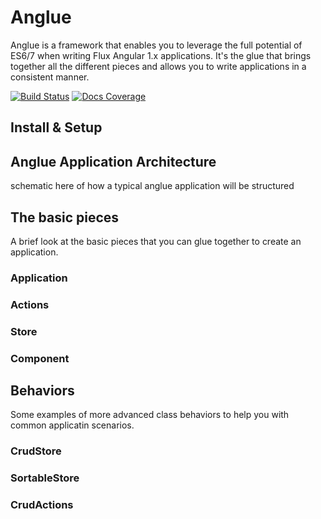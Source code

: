 # Anglue
Anglue is a framework that enables you to leverage the full potential of ES6/7 when writing Flux Angular 1.x applications. It's the glue that brings together all the different pieces and allows you to write applications in a consistent manner.

[![Build Status](https://travis-ci.org/schubergphilis/anglue.svg)](https://travis-ci.org/schubergphilis/anglue)
[![Docs Coverage](https://doc.esdoc.org/github.com/schubergphilis/anglue/badge.svg)](https://doc.esdoc.org/github.com/schubergphilis/anglue/)

## Install & Setup

## Anglue Application Architecture
schematic here of how a typical anglue application will be structured

## The basic pieces
A brief look at the basic pieces that you can glue together to create an application.

### Application
### Actions
### Store
### Component

## Behaviors
Some examples of more advanced class behaviors to help you with common applicatin scenarios.

### CrudStore
### SortableStore
### CrudActions
